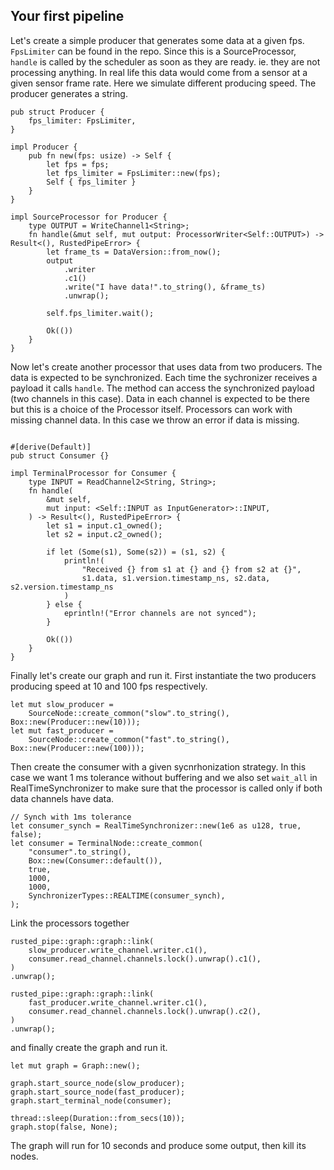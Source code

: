 
## Your first pipeline

Let's create a simple producer that generates some data at a given fps. `FpsLimiter` can be found in the repo. Since this is a SourceProcessor, `handle` is called by the scheduler as soon as they are ready. ie. they are not processing anything. In real life this data would come from a sensor at a given sensor frame rate. Here we simulate different producing speed. The producer generates a string.

```
pub struct Producer {
    fps_limiter: FpsLimiter,
}

impl Producer {
    pub fn new(fps: usize) -> Self {
        let fps = fps;
        let fps_limiter = FpsLimiter::new(fps);
        Self { fps_limiter }
    }
}

impl SourceProcessor for Producer {
    type OUTPUT = WriteChannel1<String>;
    fn handle(&mut self, mut output: ProcessorWriter<Self::OUTPUT>) -> Result<(), RustedPipeError> {
        let frame_ts = DataVersion::from_now();
        output
            .writer
            .c1()
            .write("I have data!".to_string(), &frame_ts)
            .unwrap();

        self.fps_limiter.wait();

        Ok(())
    }
}
```

Now let's create another processor that uses data from two producers. The data is expected to be synchronized.
Each time the sychronizer receives a payload it calls `handle`. The method can access the synchronized payload (two channels in this case). Data in each channel is expected to be there but this is a choice of the Processor itself. Processors can work with missing channel data. In this case we throw an error if data is missing.

```

#[derive(Default)]
pub struct Consumer {}

impl TerminalProcessor for Consumer {
    type INPUT = ReadChannel2<String, String>;
    fn handle(
        &mut self,
        mut input: <Self::INPUT as InputGenerator>::INPUT,
    ) -> Result<(), RustedPipeError> {
        let s1 = input.c1_owned();
        let s2 = input.c2_owned();

        if let (Some(s1), Some(s2)) = (s1, s2) {
            println!(
                "Received {} from s1 at {} and {} from s2 at {}",
                s1.data, s1.version.timestamp_ns, s2.data, s2.version.timestamp_ns
            )
        } else {
            eprintln!("Error channels are not synced");
        }

        Ok(())
    }
}

```

Finally let's create our graph and run it. First instantiate the two producers producing speed at 10 and 100 fps respectively.
```
let mut slow_producer =
    SourceNode::create_common("slow".to_string(), Box::new(Producer::new(10)));
let mut fast_producer =
    SourceNode::create_common("fast".to_string(), Box::new(Producer::new(100)));
```

Then create the consumer with a given sycnrhonization strategy. In this case we want 1 ms tolerance without buffering and we also set `wait_all` in RealTimeSynchronizer to make sure that the processor is called only if both data channels have data.

```
// Synch with 1ms tolerance
let consumer_synch = RealTimeSynchronizer::new(1e6 as u128, true, false);
let consumer = TerminalNode::create_common(
    "consumer".to_string(),
    Box::new(Consumer::default()),
    true,
    1000,
    1000,
    SynchronizerTypes::REALTIME(consumer_synch),
);
```

Link the processors together
```
rusted_pipe::graph::graph::link(
    slow_producer.write_channel.writer.c1(),
    consumer.read_channel.channels.lock().unwrap().c1(),
)
.unwrap();

rusted_pipe::graph::graph::link(
    fast_producer.write_channel.writer.c1(),
    consumer.read_channel.channels.lock().unwrap().c2(),
)
.unwrap();
```

and finally create the graph and run it.

```
let mut graph = Graph::new();

graph.start_source_node(slow_producer);
graph.start_source_node(fast_producer);
graph.start_terminal_node(consumer);

thread::sleep(Duration::from_secs(10));
graph.stop(false, None);
```

The graph will run for 10 seconds and produce some output, then kill its nodes.

